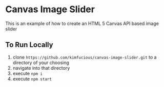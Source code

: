 # Canvas Image Slider

This is an example of how to create an HTML 5 Canvas API based image slider

## To Run Locally

1. clone `https://github.com/kimfucious/canvas-image-slider.git` to a directory of your choosing
2. navigate into that directory
3. execute `npm i`
4. execute `npm start`
